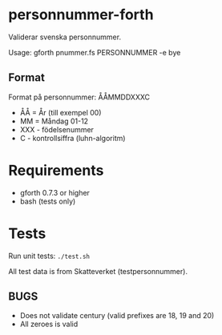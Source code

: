 # personnummer-forth

Validerar svenska personnummer.

Usage: gforth pnummer.fs PERSONNUMMER -e bye

## Format
Format på personnummer: ÅÅMMDDXXXC

* ÅÅ = År (till exempel 00)
* MM = Måndag 01-12
* XXX - födelsenummer
* C - kontrollsiffra (luhn-algoritm)

# Requirements
* gforth 0.7.3 or higher
* bash (tests only)

# Tests
Run unit tests:
`./test.sh`

All test data is from Skatteverket (testpersonnummer).

## BUGS
* Does not validate century (valid prefixes are 18, 19 and 20)
* All zeroes is valid
